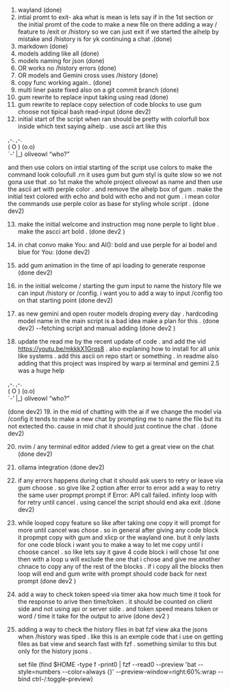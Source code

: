 
1. wayland (done)
2. intial promt to exit- aka what is mean is lets say if in the 1st section or the initial promt of the code to make a new file on there adding a way / feature to /exit or /history so we can just exit if we started the aihelp by mistake and /history is for yk continuing a chat .(done)
3. markdown (done)
4. models adding like all (done)
5. models naming for json  (done)
6. OR works no /history errors (done)
7. OR models and Gemini cross uses /history (done)
8. copy func working again.. (done)
9. multi liner paste fixed also on a git commit branch (done)
10. gum rewrite to replace input taking using read (done)
11. gum rewrite to replace copy selection of code blocks to use gum choose not tipical bash read-input (done dev2)
12. initial start of the script when ran should be pretty with colorfull box inside which text saying aihelp . use ascii art like this 

  ,-.   ,-.  
 ( O ) (o.o)  
  `-’   |_)  oliveowl 
    “who?”

and then use colors on intial starting of the script use colors to make the command look coloufull .rn it uses gum but gum styl is quite slow so we not gona use that .so 1st make the whole project oliveowl as name and then use the ascii art with perple color . and remove the aihelp box of gum . make the initial text colored with echo and bold with echo and not gum . i mean color the commands use perple color as base for styling whole script . 
(done dev2)


13. make the initial welcome and instruction msg none perple to light blue . make the ascci art bold . (done dev2 )

14. in chat convo make You: and AI(): bold and use perple for ai bodel and blue for You: (done dev2)

15. add gum animation in the time of api loading to generate response  (done dev2)

16. in the initial welcome / starting the gum input to name the history file we can input /history or /config. i want you to add a way to input /config too on that starting point (done dev2)

17. as new gemini and open router models droping every day . hardcoding model name in the main script is a bad idea make a plan for this .
(done dev2) --fetching script and manual adding (done dev2 )

18. update the  read me by the recent update of code .  and add the vid https://youtu.be/mkkkX1Grqs8 . also explaning how to install for all unix like systems . add this ascii on repo start or something . in readme also adding that this project was inspired by warp ai terminal and gemini 2.5 was a huge help 

  ,-.   ,-.  
 ( O ) (o.o)  
  `-’   |_)  oliveowl 
    “who?”

(done dev2)
19. in the mid of chatting with the ai if we change the model via /config it tends to make a new chat by prompting me to name the file but its not extected tho. cause in mid chat it should just continue the chat .
(done dev2)

20. nvim / any terminal editor added /view to get a great view on the chat (done dev2)
21. ollama integration (done dev2)
23. if any errors happens during chat it should ask users to retry or leave via gum choose . so give like 2 option after error to error  add a way to retry the same user propmpt  prompt if Error: API call failed. infinty loop with for retry until cancel . using cancel the script should end aka exit  .(done dev2)
24. while looped copy feature so like after taking one copy it will prompt for more until cancel was chose . so in general after giving any code block it propmpt copy with gum and xlicp or the wayland one. but it only lasts for one code block i want you to make a way to let me copy until i choose cancel . so like lets say it gave 4 code block i will chose 1st one then with a loop u will exclude the one that i chose and give me another chnace to copy any of the rest of the blocks . if i copy all the blocks then loop will end and gum write with prompt should code back for next prompt (done dev2 )
25. add a way to check token speed via timer aka how much time it took for the response to arive then time/token . it should be counted on client side  and not using api or server side  . and token speed means token or word / time it take for the output to arive (done dev2 )
26. adding a way to check the history files in bat fzf view aka the jsons when /history was tiped .  like this is an exmple code that i use on getting files as bat view and search fast with fzf . something similar to this but only for the history jsons . 

    set file (find $HOME -type f -print0 | fzf --read0 --preview 'bat --style=numbers --color=always {}' --preview-window=right:60%:wrap --bind ctrl-/:toggle-preview)